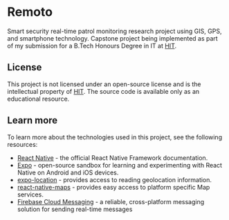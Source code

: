 # Remoto 

<!-- <p align="center">
<img src='assets/images/icon.png' width='100'> 
</p> -->

 Smart security real-time patrol monitoring research project using GIS, GPS, and smartphone technology. Capstone project being implemented as part of my submission for a B.Tech Honours Degree in IT at [HIT](https://hit.ac.zw).

## License

This project is not licensed under an open-source license and is the intellectual property of [HIT](https://hit.ac.zw). The source code is available only as an educational resource.

## Learn more

To learn more about the technologies used in this project, see the following resources:

- [React Native](https://reactnative.dev/) - the official React Native Framework documentation.
- [Expo](https://expo.dev) - open-source sandbox for learning and experimenting with React Native on Android and iOS devices.
- [expo-location](https://docs.expo.dev/versions/latest/sdk/map-view/) - provides access to reading geolocation information.
- [react-native-maps](https://pub.dev/packages/geolocator) - provides easy access to platform specific Map services.
- [Firebase Cloud Messaging](https://firebase.google.com/) - a reliable, cross-platform messaging solution for sending real-time messages